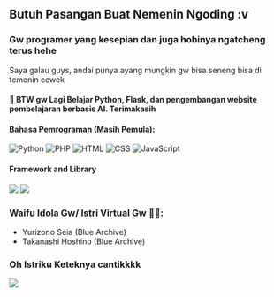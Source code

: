 ## Butuh Pasangan Buat Nemenin Ngoding :v
### Gw programer yang kesepian dan juga hobinya ngatcheng terus hehe

Saya galau guys, andai punya ayang mungkin gw bisa seneng bisa di temenin cewek
#### 🌱 BTW gw Lagi Belajar Python, Flask, dan pengembangan website pembelajaran berbasis AI. Terimakasih

#### Bahasa Pemrograman (Masih Pemula):

![Python](https://img.shields.io/badge/Python-3776AB?style=flat&logo=python&logoColor=white)
![PHP](https://img.shields.io/badge/PHP-777BB4?style=flat&logo=php&logoColor=white)
![HTML](https://img.shields.io/badge/HTML-E34F26?style=flat&logo=html5&logoColor=white)
![CSS](https://img.shields.io/badge/CSS-1572B6?style=flat&logo=css3&logoColor=white)
![JavaScript](https://img.shields.io/badge/JavaScript-F7DF1E?style=flat&logo=javascript&logoColor=black)

#### Framework and Library
![](https://img.shields.io/badge/Tailwind_CSS-38B2AC?style=for-the-badge&logo=tailwind-css&logoColor=white)
![](https://img.shields.io/badge/Codeigniter-EF4223?style=for-the-badge&logo=codeigniter&logoColor=white)


### Waifu Idola Gw/ Istri Virtual Gw 🥵🥰:
- Yurizono Seia (Blue Archive)
- Takanashi Hoshino (Blue Archive)

### Oh Istriku Keteknya cantikkkk
![](https://i.ytimg.com/vi/QGHYVWpBpng/hq720.jpg?sqp=-oaymwEhCK4FEIIDSFryq4qpAxMIARUAAAAAGAElAADIQj0AgKJD&rs=AOn4CLBw3QdhfzBvruDuWTbWuj4G9Ot5OQ)
